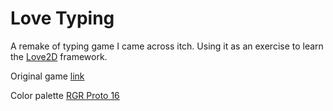 # Love Typing

A remake of typing game I came across itch. Using it as an exercise to learn the [Love2D](https://love2d.org/) framework.

Original game [link](https://mantequilla525.itch.io/word-chain)

Color palette  [RGR Proto 16](https://lospec.com/palette-list/rgr-proto16)



